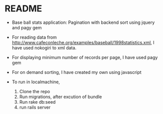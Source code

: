 # README

* Base ball stats application: Pagination with backend sort using jquery and pagy gem
* For reading data from http://www.cafeconleche.org/examples/baseball/1998statistics.xml, I have used nokogiri to xml data.
* For displaying minimum number of records per page, I have used pagy gem
* For on demand sorting, I have created my own using javascript

* To run in localmachine,
  1. Clone the repo
  2. Run migrations, after excution of bundle
  3. Run rake db:seed
  4. run rails server
